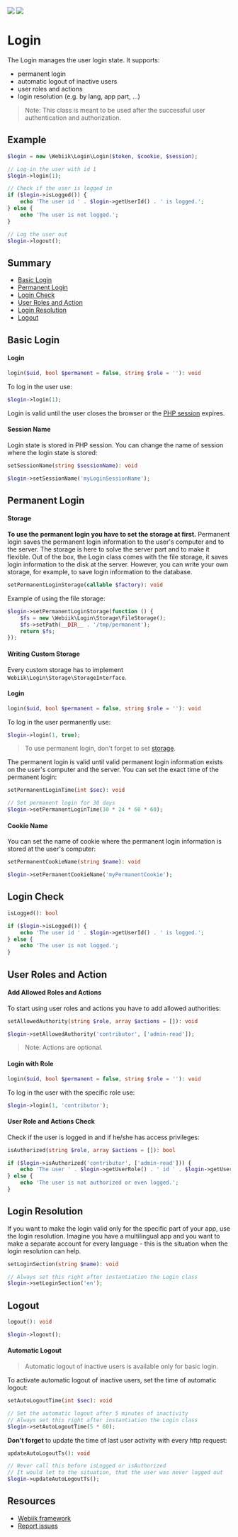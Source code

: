 <p align="left">
<img src="https://img.shields.io/packagist/l/webiik/webiik.svg"/>
<img src="https://img.shields.io/badge/dependencies-3-brightgreen.svg"/>
</p>

Login
=====
The Login manages the user login state. It supports:
* permanent login
* automatic logout of inactive users
* user roles and actions
* login resolution (e.g. by lang, app part, ...)

> Note: This class is meant to be used after the successful user authentication and authorization.

Example
-------
```php
$login = new \Webiik\Login\Login($token, $cookie, $session);

// Log-in the user with id 1
$login->login(1);

// Check if the user is logged in 
if ($login->isLogged()) {
    echo 'The user id ' . $login->getUserId() . ' is logged.';
} else {
    echo 'The user is not logged.';
}

// Log the user out
$login->logout();
```

Summary
-------
* [Basic Login][5]
* [Permanent Login][6]
* [Login Check][7]
* [User Roles and Action][8]
* [Login Resolution][9]
* [Logout][10]

Basic Login
-----------
#### Login
```php
login($uid, bool $permanent = false, string $role = ''): void
``` 
To log in the user use:
```php
$login->login(1);
```
Login is valid until the user closes the browser or the [PHP session][3] expires.

#### Session Name
Login state is stored in PHP session. You can change the name of session where the login state is stored: 
```php
setSessionName(string $sessionName): void
``` 
```php
$login->setSessionName('myLoginSessionName');
```

Permanent Login
---------------
#### Storage
**To use the permanent login you have to set the storage at first.** Permanent login saves the permanent login information to the user's computer and to the server. The storage is here to solve the server part and to make it flexible. Out of the box, the Login class comes with the file storage, it saves login information to the disk at the server. However, you can write your own storage, for example, to save login information to the database. 
```php
setPermanentLoginStorage(callable $factory): void
```
Example of using the file storage:
```php
$login->setPermanentLoginStorage(function () {
    $fs = new \Webiik\Login\Storage\FileStorage();
    $fs->setPath(__DIR__ . '/tmp/permanent');
    return $fs;
});
```

#### Writing Custom Storage
Every custom storage has to implement `Webiik\Login\Storage\StorageInterface`.

#### Login
```php
login($uid, bool $permanent = false, string $role = ''): void
``` 
To log in the user permanently use:
```php
$login->login(1, true);
```
> To use permanent login, don't forget to set [storage][4].

The permanent login is valid until valid permanent login information exists on the user's computer and the server. You can set the exact time of the permanent login:
```php
setPermanentLoginTime(int $sec): void
```
```php
// Set permanent login for 30 days
$login->setPermanentLoginTime(30 * 24 * 60 * 60);
```  

#### Cookie Name
You can set the name of cookie where the permanent login information is stored at the user's computer:
```php
setPermanentCookieName(string $name): void
```
```php
$login->setPermanentCookieName('myPermanentCookie');
```

Login Check
-----------
```php
isLogged(): bool
```
```php
if ($login->isLogged()) {
    echo 'The user id ' . $login->getUserId() . ' is logged.';
} else {
    echo 'The user is not logged.';
}
```

User Roles and Action
---------------------
#### Add Allowed Roles and Actions
To start using user roles and actions you have to add allowed authorities:
```php
setAllowedAuthority(string $role, array $actions = []): void
```
```php
$login->setAllowedAuthority('contributor', ['admin-read']);
```
> Note: Actions are optional.

#### Login with Role
```php
login($uid, bool $permanent = false, string $role = ''): void
``` 
To log in the user with the specific role use:
```php
$login->login(1, 'contributor');
```

#### User Role and Actions Check
Check if the user is logged in and if he/she has access privileges:
```php
isAuthorized(string $role, array $actions = []): bool
``` 
```php
if ($login->isAuthorized('contributor', ['admin-read'])) {
    echo 'The user ' . $login->getUserRole() . ' id ' . $login->getUserId() . ' is logged and authorized.';
} else {
    echo 'The user is not authorized or even logged.';
}
```

Login Resolution
----------------
If you want to make the login valid only for the specific part of your app, use the login resolution. Imagine you have a multilingual app and you want to make a separate account for every language - this is the situation when the login resolution can help.
```php
setLoginSection(string $name): void
```
```php
// Always set this right after instantiation the Login class 
$login->setLoginSection('en');
```

Logout
------
```php
logout(): void
```
```php
$login->logout();
```

#### Automatic Logout
> Automatic logout of inactive users is available only for basic login.

To activate automatic logout of inactive users, set the time of automatic logout:
```php
setAutoLogoutTime(int $sec): void
```
```php
// Set the automatic logout after 5 minutes of inactivity
// Always set this right after instantiation the Login class
$login->setAutoLogoutTime(5 * 60);
```
**Don't forget** to update the time of last user activity with every http request: 
```php
updateAutoLogoutTs(): void
```
```php
// Never call this before isLogged or isAuthorized
// It would let to the situation, that the user was never logged out
$login->updateAutoLogoutTs();
``` 

Resources
---------
* [Webiik framework][1]
* [Report issues][2]

[1]: https://github.com/webiik/webiik
[2]: https://github.com/webiik/webiik-components/issues
[3]: https://github.com/webiik/webiik/blob/master/src/Webiik/Session/README.md
[4]: #storage
[5]: #basic-login
[6]: #permanent-login
[7]: #login-check
[8]: #user-roles-and-action
[9]: #login-resolution
[10]: #logout
